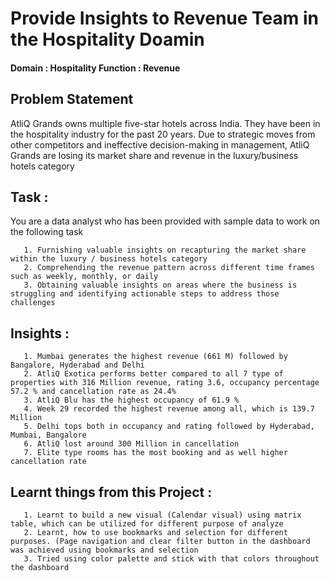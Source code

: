 # Provide Insights to Revenue Team in the Hospitality Doamin

#### Domain : Hospitality         Function : Revenue

## Problem Statement

AtliQ Grands owns multiple five-star hotels across India. They have been in the hospitality industry for the past 20 years. Due to strategic moves from other competitors and ineffective decision-making in management, AtliQ Grands are losing its market share and revenue in the luxury/business hotels category

## Task : 

You are a data analyst who has been provided with sample data to work on the following task

       1. Furnishing valuable insights on recapturing the market share within the luxury / business hotels category
       2. Comprehending the revenue pattern across different time frames such as weekly, monthly, or daily
       3. Obtaining valuable insights on areas where the business is struggling and identifying actionable steps to address those challenges
    
## Insights : 

       1. Mumbai generates the highest revenue (661 M) followed by Bangalore, Hyderabad and Delhi
       2. AtliQ Exotica performs better compared to all 7 type of properties with 316 Million revenue, rating 3.6, occupancy percentage 57.2 % and cancellation rate as 24.4%
       3. AtliQ Blu has the highest occupancy of 61.9 %
       4. Week 29 recorded the highest revenue among all, which is 139.7 Million
       5. Delhi tops both in occupancy and rating followed by Hyderabad, Mumbai, Bangalore
       6. AtliQ lost around 300 Million in cancellation
       7. Elite type rooms has the most booking and as well higher cancellation rate
    
## Learnt things from this Project : 

       1. Learnt to build a new visual (Calendar visual) using matrix table, which can be utilized for different purpose of analyze
       2. Learnt, how to use bookmarks and selection for different purposes. (Page navigation and clear filter button in the dashboard was achieved using bookmarks and selection
       3. Tried using color palette and stick with that colors throughout the dashboard
